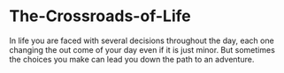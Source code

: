 # The-Crossroads-of-Life
In life you are faced with several decisions throughout the day,  each one changing the out come of your day even if it is just minor. But sometimes the choices you make can lead you down the path to an adventure.
